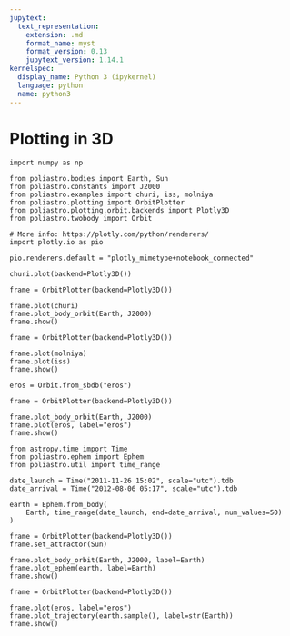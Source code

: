 ```yaml
---
jupytext:
  text_representation:
    extension: .md
    format_name: myst
    format_version: 0.13
    jupytext_version: 1.14.1
kernelspec:
  display_name: Python 3 (ipykernel)
  language: python
  name: python3
---
```


# Plotting in 3D

```{code-cell} ipython3
import numpy as np

from poliastro.bodies import Earth, Sun
from poliastro.constants import J2000
from poliastro.examples import churi, iss, molniya
from poliastro.plotting import OrbitPlotter
from poliastro.plotting.orbit.backends import Plotly3D
from poliastro.twobody import Orbit
```

```{code-cell} ipython3
# More info: https://plotly.com/python/renderers/
import plotly.io as pio

pio.renderers.default = "plotly_mimetype+notebook_connected"
```

```{code-cell} ipython3
churi.plot(backend=Plotly3D())
```

```{code-cell} ipython3
frame = OrbitPlotter(backend=Plotly3D())

frame.plot(churi)
frame.plot_body_orbit(Earth, J2000)
frame.show()
```

```{code-cell} ipython3
frame = OrbitPlotter(backend=Plotly3D())

frame.plot(molniya)
frame.plot(iss)
frame.show()
```

```{code-cell} ipython3
eros = Orbit.from_sbdb("eros")

frame = OrbitPlotter(backend=Plotly3D())

frame.plot_body_orbit(Earth, J2000)
frame.plot(eros, label="eros")
frame.show()
```

```{code-cell} ipython3
from astropy.time import Time
from poliastro.ephem import Ephem
from poliastro.util import time_range
```

```{code-cell} ipython3
date_launch = Time("2011-11-26 15:02", scale="utc").tdb
date_arrival = Time("2012-08-06 05:17", scale="utc").tdb

earth = Ephem.from_body(
    Earth, time_range(date_launch, end=date_arrival, num_values=50)
)
```

```{code-cell} ipython3
frame = OrbitPlotter(backend=Plotly3D())
frame.set_attractor(Sun)

frame.plot_body_orbit(Earth, J2000, label=Earth)
frame.plot_ephem(earth, label=Earth)
frame.show()
```

```{code-cell} ipython3
frame = OrbitPlotter(backend=Plotly3D())

frame.plot(eros, label="eros")
frame.plot_trajectory(earth.sample(), label=str(Earth))
frame.show()
```
